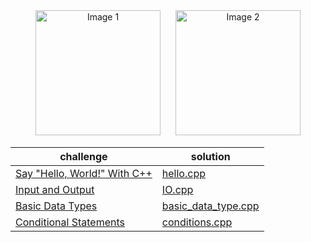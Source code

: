 <div align="center">
  <img src="https://camo.githubusercontent.com/f5b647730070ad5d974f6ac2aba8f3a08dc683a5c0d56a8348778b5130a7567e/68747470733a2f2f6e6569752e61636d2e6f72672f77702d636f6e74656e742f75706c6f6164732f323031342f31312f6861636b657272616e6b2e706e67" alt="Image 1" style="display:inline-block; margin-right: 20px;" height="200">
  <img src="https://hrcdn.net/fcore/assets/generated-badges/cpp_level_3_stars_5_linkedin-66e75f92b0.png" alt="Image 2" style="display:inline-block;" height="200">
</div>


|         challenge           |solution                       |
|-------------------------------|-----------------------------|
|[Say "Hello, World!" With C++](https://www.hackerrank.com/challenges/cpp-hello-world/problem?isFullScreen=true)|[hello.cpp](https://github.com/Abla-ouh/HackerRank_cpp/blob/main/Hello.cpp)|
|[Input and Output](https://www.hackerrank.com/challenges/cpp-input-and-output/problem?isFullScreen=true)|[IO.cpp](https://github.com/Abla-ouh/HackerRank_cpp/blob/main/IO.cpp)|
|[Basic Data Types](https://www.hackerrank.com/challenges/c-tutorial-basic-data-types/problem?isFullScreen=true)|[basic_data_type.cpp](https://github.com/Abla-ouh/HackerRank_cpp/blob/main/basic_data_type.cpp)|
|[Conditional Statements](https://www.hackerrank.com/challenges/c-tutorial-conditional-if-else/problem?isFullScreen=true)|[conditions.cpp]()|
